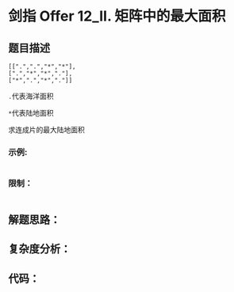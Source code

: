 # 剑指 Offer 12_II. 矩阵中的最大面积

## 题目描述

```
[[".",".","*","*"],
[".","*","*","."],
["*",".","*","."]]
```

`.`代表海洋面积

`*`代表陆地面积

求连成片的最大陆地面积

### 示例:

```

```

### 限制：

```

```

## 解题思路：




## 复杂度分析：





## 代码：

```

```

